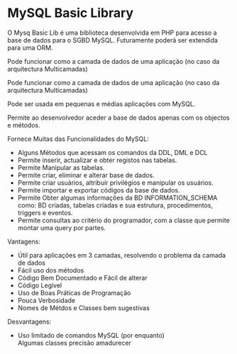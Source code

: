 # MySQL Basic Library	     					    


<p>
	O Mysq Basic Lib é uma biblioteca desenvolvida em PHP para acesso a base de dados para o SGBD MySQL. Futuramente poderá ser extendida para uma ORM.
</p>
<p>Pode funcionar como a camada de dados de uma aplicação (no caso da arquitectura Multicamadas)</p>
<p>Pode funcionar como a camada de dados de uma aplicação (no caso da arquitectura Multicamadas)</p>
<p>Pode ser usada em pequenas e médias aplicações com MySQL.</p>
<p>Permite ao desenvolvedor aceder a base de dados apenas com os objectos e métodos.</p>

Fornece Muitas das Funcionalidades do MySQL:
<ul>
	<li>Alguns Métodos que acessam os comandos da DDL, DML e DCL</li>
	<li>Permite inserir, actualizar e obter registos nas tabelas.</li>
	<li>Permite Manipular as tabelas.</li>
	<li>Permite criar, eliminar e alterar base de dados.</li>
	<li>Permite criar usuários, altribuir privilégios e manipular os usuários.</li>
	<li>Permite importar e exportar códigos da base de dados.</li>
	<li>Permite Obter algumas informações da BD INFORMATION_SCHEMA como: BD criadas, tabelas criadas e sua estrutura, procedimentos, triggers e eventos.</li>
	<li>Permite consultas ao critério do programador, com a classe que permite montar uma query por partes.</li>
</ul>


Vantagens: 
<ul>
	<li>Útil para aplicações em 3 camadas, resolvendo o problema da camada de dados</li>
	<li>Fácil uso dos métodos</li>
	<li>Código Bem Documentado e Fácil de alterar</li>
	<li>Código Legível </li>
	<li>Uso de Boas Práticas de Programação</li>
	<li>Pouca Verbosidade</li>
	<li>Nomes de Métdos e Classes bem sugestivas</li>
</ul>

Desvantagens:
<ul>
	<li>Uso limitado de comandos MySQL (por enquanto)</li>
	</li>Algumas classes precisão amadurecer</li>
</ul>


